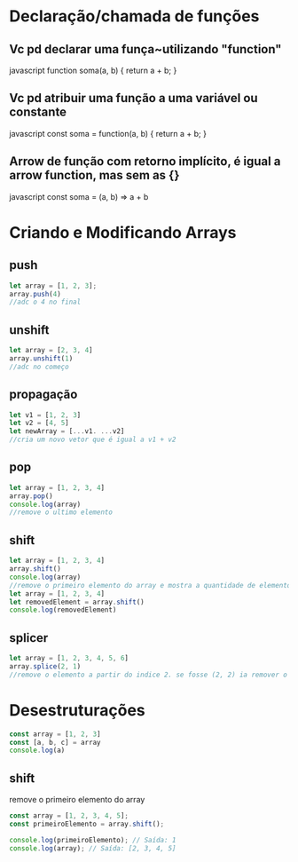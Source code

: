 

# Declaração/chamada de funções
## Vc pd declarar uma funça~utilizando "function"

javascript
function soma(a, b) {
    return a + b;
}


## Vc pd atribuir uma função a uma variável ou constante

javascript
const soma = function(a, b) {
    return a + b;
}


## Arrow de função com retorno implícito, é igual a arrow function, mas sem as {}

javascript
const soma = (a, b) => a + b

# Criando e Modificando Arrays 

## push

```javascript
let array = [1, 2, 3];
array.push(4)
//adc o 4 no final
```

## unshift 

```javascript
let array = [2, 3, 4]
array.unshift(1)
//adc no começo
```

## propagação
```javascript
let v1 = [1, 2, 3]
let v2 = [4, 5]
let newArray = [...v1. ...v2]
//cria um novo vetor que é igual a v1 + v2
```

## pop 
```javascript
let array = [1, 2, 3, 4]
array.pop()
console.log(array)
//remove o ultimo elemento
```

## shift 
```javascript
let array = [1, 2, 3, 4]
array.shift()
console.log(array)
//remove o primeiro elemento do array e mostra a quantidade de elementos, para tirar a quantidade, da pra fazer assim
let array = [1, 2, 3, 4]
let removedElement = array.shift()
console.log(removedElement)
```
## splicer
```javascript
let array = [1, 2, 3, 4, 5, 6]
array.splice(2, 1)
//remove o elemento a partir do indice 2. se fosse (2, 2) ia remover o 4 e o 5
```

# Desestruturações
 ```javascript
const array = [1, 2, 3]
const [a, b, c] = array
console.log(a)
```

## shift
remove o primeiro elemento do array
```JAVASCRIPT
const array = [1, 2, 3, 4, 5];
const primeiroElemento = array.shift();

console.log(primeiroElemento); // Saída: 1
console.log(array); // Saída: [2, 3, 4, 5]
```